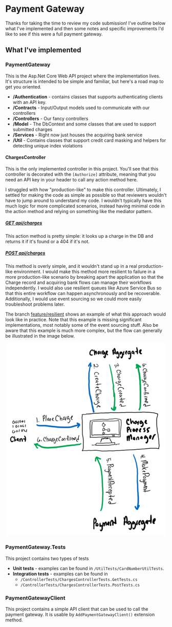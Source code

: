 
# Payment Gateway
Thanks for taking the time to review my code submission! I've outline below what I've implemented and then some notes and specific improvements I'd like to see if this were a full payment gateway.

## What I've implemented

### PaymentGateway
This is the Asp.Net Core Web API project where the implementation lives. It's structure is intended to be simple and familiar, but here's a road map to get you oriented.

- **/Authentication** - contains classes that supports authenticating clients with an API key.
- **/Contracts** - Input/Output models used to communicate with our controllers
- **/Controllers** - Our fancy controllers
- **/Model** - The DbContext and some classes that are used to support submitted charges
- **/Services** - Right now just houses the acquiring bank service
- **/Util** - Contains classes that support credit card masking and helpers for detecting unique index violations

#### ChargesController
This is the only implemented controller in this project. You'll see that this controller is decorated with the `[Authorize]` attribute, meaning that you need an API key in your header to call any action method here.

I struggled with how "production-like" to make this controller. Ultimately, I settled for making the code as simple as possible so that reviewers wouldn't have to jump around to understand my code. I wouldn't typically have this much logic for more complicated scenarios, instead having minimal code in the action method and relying on something like the mediator pattern.

##### [GET api/charges](https://github.com/michaelnero/PaymentGateway/blob/7c13466e0d208ba7b9545245d081adb80d272d59/PaymentGateway/Controllers/ChargesController.cs#L34)
This action method is pretty simple: it looks up a charge in the DB and returns it if it's found or a 404 if it's not.

##### [POST api/charges](https://github.com/michaelnero/PaymentGateway/blob/7c13466e0d208ba7b9545245d081adb80d272d59/PaymentGateway/Controllers/ChargesController.cs#L51)
This method is overly simple, and it wouldn't stand up in a real production-like environment. I would make this method more resilient to failure in a more production-like scenario by breaking apart the application so that the Charge record and acquiring bank flows can manage their workflows independently. I would also use resilient queues like Azure Service Bus so that this entire workflow can happen asynchronously and be recoverable. Additionally, I would use event sourcing so we could more easily troubleshoot problems later.

The branch [feature/resilient](https://github.com/michaelnero/PaymentGateway/tree/feature/resilient) shows an example of what this approach would look like in practice. Note that this example is missing significant implementations, most notably some of the event sourcing stuff. Also be aware that this example is much more complex, but the flow can generally be illustrated in the image below.

![ChargeProcessManager flow](ChargeProcessManager.png)

### PaymentGateway.Tests
This project contains two types of tests
 - **Unit tests** - examples can be found in `/UtilTests/CardNumberUtilTests`.
 - **Integration tests** - examples can be found in
   - `/ControllerTests/ChargesControllerTests.GetTests.cs`
   - `/ControllerTests/ChargesControllerTests.PostTests.cs`

### PaymentGatewayClient
This project contains a simple API client that can be used to call the payment gateway. It is usable by `AddPaymentGatewayClient()` extension method.
